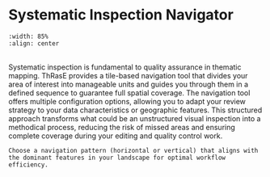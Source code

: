 # Systematic Inspection Navigator

```{image} images/navigation.webp
:width: 85%
:align: center
```
<br>
Systematic inspection is fundamental to quality assurance in thematic mapping. ThRasE provides a tile-based navigation tool that divides your area of interest into manageable units and guides you through them in a defined sequence to guarantee full spatial coverage. The navigation tool offers multiple configuration options, allowing you to adapt your review strategy to your data characteristics or geographic features. This structured approach transforms what could be an unstructured visual inspection into a methodical process, reducing the risk of missed areas and ensuring complete coverage during your editing and quality control work.

```{tip}
Choose a navigation pattern (horizontal or vertical) that aligns with the dominant features in your landscape for optimal workflow efficiency.
```
